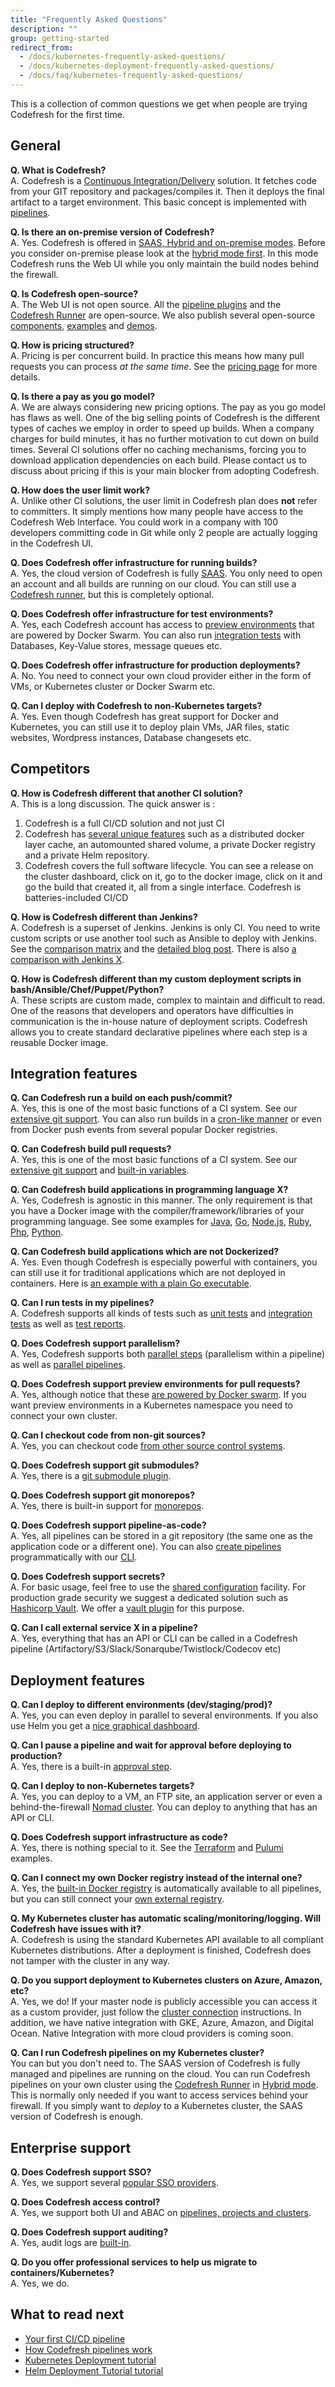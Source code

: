 ```yaml
---
title: "Frequently Asked Questions"
description: ""
group: getting-started
redirect_from:
  - /docs/kubernetes-frequently-asked-questions/
  - /docs/kubernetes-deployment-frequently-asked-questions/
  - /docs/faq/kubernetes-frequently-asked-questions/
---
```


This is a collection of common questions we get when people are trying Codefresh for the first time.

## General

**Q. What is Codefresh?**  
A. Codefresh is a [Continuous Integration/Delivery](https://en.wikipedia.org/wiki/Continuous_delivery) solution. It fetches code from your GIT repository and packages/compiles it. Then it deploys the final artifact to a target environment. This basic concept is implemented with [pipelines]({{site.baseurl}}/docs/configure-ci-cd-pipeline/pipelines/).

**Q. Is there an on-premise version of Codefresh?**   
A. Yes. Codefresh is offered in [SAAS, Hybrid and on-premise modes]({{site.baseurl}}/docs/enterprise/installation-security/). Before you consider on-premise please look at the [hybrid mode first]({{site.baseurl}}/docs/enterprise/behind-the-firewall/). In this mode Codefresh runs the Web UI while you only maintain the build nodes behind the firewall.

**Q. Is Codefresh open-source?**   
A. The Web UI is not open source. All the [pipeline plugins](https://codefresh.io/steps/) and the [Codefresh Runner]({{site.baseurl}}/docs/enterprise/codefresh-runner/) are open-source. We also publish several open-source [components](https://github.com/codefresh-io), [examples](https://github.com/codefresh-contrib) and [demos](https://github.com/codefreshdemo/).

**Q. How is pricing structured?**      
A. Pricing is per concurrent build. In practice this means how many pull requests you can process *at the same time*. See the [pricing page](https://codefresh.io/pricing/) for more details.

**Q. Is there a pay as you go model?**     
A. We are always considering new pricing options. The pay as you go model has flaws as well. One of the big selling points of Codefresh is the different types of caches we employ in order to speed up builds. When a company charges for build minutes, it has no further motivation to cut down on build times. Several CI solutions offer no caching mechanisms, forcing you to download application dependencies on each build. Please contact us to discuss about pricing if this is your main blocker from adopting Codefresh.

**Q. How does the user limit work?**    
A. Unlike other CI solutions, the user limit in Codefresh plan does **not** refer to committers. It simply mentions how many people
have access to the Codefresh Web Interface. You could work in a company with 100 developers committing code in Git while only 2 people are actually logging in the Codefresh UI.

**Q. Does Codefresh offer infrastructure for running builds?**   
A. Yes, the cloud version of Codefresh is fully [SAAS](https://en.wikipedia.org/wiki/Software_as_a_service). You only need to open an account and all builds are running on our cloud. You can still use a [Codefresh runner]({{site.baseurl}}/docs/enterprise/codefresh-runner/), but this is completely optional.

**Q. Does Codefresh offer infrastructure for test environments?**  
A. Yes, each Codefresh account has access to [preview environments]({{site.baseurl}}/docs/getting-started/on-demand-environments/) that are powered by Docker Swarm. You can also run [integration tests]({{site.baseurl}}/docs/testing/integration-tests/) with Databases, Key-Value stores, message queues etc.

**Q. Does Codefresh offer infrastructure for production deployments?**  
A. No. You need to connect your own cloud provider either in the form of VMs, or Kubernetes cluster or Docker Swarm etc.

**Q. Can I deploy with Codefresh to non-Kubernetes targets?**  
A. Yes. Even though Codefresh has great support for Docker and Kubernetes, you can still use it to deploy plain VMs, JAR files, static websites, Wordpress instances, Database changesets etc.

## Competitors

**Q. How is Codefresh different that another CI solution?**  
A. This is a long discussion. The quick answer is :
1. Codefresh is a full CI/CD solution and not just CI
1. Codefresh has [several unique features]({{site.baseurl}}/docs/configure-ci-cd-pipeline/introduction-to-codefresh-pipelines/) such as a distributed docker layer cache, an automounted shared volume, a private Docker registry and a private Helm repository.
1. Codefresh covers the full software lifecycle. You can see a release on the cluster dashboard, click on it, go to the docker image, click on it and go the build that created it, all from a single interface. Codefresh is batteries-included CI/CD

**Q. How is Codefresh different than Jenkins?**  
A. Codefresh is a superset of Jenkins. Jenkins is only CI. You need to write custom scripts or use another tool such as Ansible to deploy with Jenkins. See the [comparison matrix](https://codefresh.io/compare-codefresh-jenkins/) and the [detailed blog post](https://codefresh.io/continuous-deployment/codefresh-versus-jenkins/). There is also [a comparison with Jenkins X](https://codefresh.io/continuous-deployment/codefresh-versus-jenkins-x/). 

**Q. How is Codefresh different than my custom deployment scripts in bash/Ansible/Chef/Puppet/Python?**  
A. These scripts are custom made, complex to maintain and difficult to read. One of the reasons that developers and operators have difficulties in communication is the in-house nature of deployment scripts. Codefresh allows you to create standard declarative pipelines
where each step is a reusable Docker image.

## Integration features

**Q. Can Codefresh run a build on each push/commit?**  
A. Yes, this is one of the most basic functions of a CI system. See our [extensive git support]({{site.baseurl}}/docs/configure-ci-cd-pipeline/triggers/git-triggers/). You can also run builds in a [cron-like manner]({{site.baseurl}}/docs/configure-ci-cd-pipeline/triggers/cron-triggers/) or even from Docker push events from several popular Docker registries.

**Q. Can Codefresh build pull requests?**  
A. Yes, this is one of the most basic functions of a CI system. See our [extensive git support]({{site.baseurl}}/docs/configure-ci-cd-pipeline/triggers/git-triggers/#pull-request-target-field-and-branch-name) and [built-in variables]({{site.baseurl}}/docs/codefresh-yaml/variables/#github-pull-request-variables).

**Q. Can Codefresh build applications in programming language X?**  
A. Yes, Codefresh is agnostic in this manner. The only requirement is that you have a Docker image with the compiler/framework/libraries of your programming language. See some examples for [Java]({{site.baseurl}}/docs/learn-by-example/java/spring-boot-2/), [Go]({{site.baseurl}}/docs/learn-by-example/golang/golang-hello-world/), [Node.js]({{site.baseurl}}/docs/learn-by-example/nodejs/react/), [Ruby]({{site.baseurl}}/docs/learn-by-example/ruby/), [Php]({{site.baseurl}}/docs/learn-by-example/php/), [Python]({{site.baseurl}}/docs/learn-by-example/python/django/).

**Q. Can Codefresh build applications which are not Dockerized?**  
A. Yes. Even though Codefresh is especially powerful with containers, you can still use it for traditional applications which are not deployed in containers. Here is [an example with a plain Go executable]({{site.baseurl}}/docs/learn-by-example/golang/goreleaser/).

**Q. Can I run tests in my pipelines?**    
A. Codefresh supports all kinds of tests such as [unit tests]({{site.baseurl}}/docs/testing/unit-tests/) and [integration tests]({{site.baseurl}}/docs/testing/integration-tests/) as well as [test reports]({{site.baseurl}}/docs/testing/test-reports/).

**Q. Does Codefresh support parallelism?**    
A. Yes, Codefresh supports both [parallel steps]({{site.baseurl}}/docs/codefresh-yaml/advanced-workflows/) (parallelism within a pipeline) as well as [parallel pipelines]({{site.baseurl}}/docs/integrations/codefresh-api/#using-codefresh-from-within-codefresh).

**Q. Does Codefresh support preview environments for pull requests?**    
A. Yes, although notice that these [are powered by Docker swarm]({{site.baseurl}}/docs/getting-started/on-demand-environments/). If you want preview environments in a Kubernetes namespace you need to connect your own cluster.

**Q. Can I checkout code from non-git sources?**    
A. Yes, you can checkout code [from other source control systems]({{site.baseurl}}/docs/yaml-examples/examples/non-git-checkout/). 

**Q. Does Codefresh support git submodules?**    
A. Yes, there is a [git submodule plugin](https://codefresh.io/steps/step/git-submodules). 

**Q. Does Codefresh support git monorepos?**    
A. Yes, there is built-in support for [monorepos]({{site.baseurl}}/docs/configure-ci-cd-pipeline/triggers/git-triggers/#monorepo-support-modified-files).

**Q. Does Codefresh support pipeline-as-code?**    
A. Yes, all pipelines can be stored in a git repository (the same one as the application code or a different one). You can also [create pipelines]({{site.baseurl}}/docs/integrations/codefresh-api/#example---creating-codefresh-pipelines-externally) programmatically with our [CLI](https://codefresh-io.github.io/cli/).

**Q. Does Codefresh support secrets?**    
A. For basic usage, feel free to use the [shared configuration]({{site.baseurl}}/docs/configure-ci-cd-pipeline/shared-configuration/) facility. For production grade security we suggest a dedicated solution such as [Hashicorp Vault](https://www.vaultproject.io/). We offer a [vault plugin](https://codefresh.io/steps/step/vault) for this purpose.

**Q. Can I call external service X in a pipeline?**    
A. Yes, everything that has an API or CLI can be called in a Codefresh pipeline (Artifactory/S3/Slack/Sonarqube/Twistlock/Codecov etc)


## Deployment features

**Q. Can I deploy to different environments (dev/staging/prod)?**    
A. Yes, you can even deploy in parallel to several environments. If you also use Helm you get a [nice graphical dashboard]({{site.baseurl}}/docs/new-helm/helm-environment-promotion/).


**Q. Can I pause a pipeline and wait for approval before deploying to production?**    
A. Yes, there is a built-in [approval step]({{site.baseurl}}/docs/codefresh-yaml/steps/approval/).

**Q. Can I deploy to non-Kubernetes targets?**    
A. Yes, you can deploy to a VM, an FTP site, an application server or even a behind-the-firewall [Nomad cluster]({{site.baseurl}}/docs/yaml-examples/examples/nomad/). You can deploy to anything that has an API or CLI. 

**Q. Does Codefresh support infrastructure as code?**    
A. Yes, there is nothing special to it. See the [Terraform]({{site.baseurl}}/docs/yaml-examples/examples/terraform/) and [Pulumi]({{site.baseurl}}/docs/yaml-examples/examples/pulumi/) examples.

**Q. Can I connect my own Docker registry instead of the internal one?**    
A. Yes, the [built-in Docker registry]({{site.baseurl}}/docs/docker-registries/codefresh-registry/) is automatically available to all pipelines, but you can still connect your [own external registry]({{site.baseurl}}/docs/docker-registries/external-docker-registries/).

**Q. My Kubernetes cluster has automatic scaling/monitoring/logging. Will Codefresh have issues with it?**    
A. Codefresh is using the standard Kubernetes API available to all compliant Kubernetes distributions. After a deployment is finished, Codefresh does not tamper with the cluster in any way.

**Q. Do you support deployment to Kubernetes clusters on Azure, Amazon, etc?**  
A. Yes, we do! If your master node is publicly accessible you can access it as a custom provider, just follow the [cluster connection]({{site.baseurl}}/docs/deploy-to-kubernetes/add-kubernetes-cluster/) instructions.
In addition, we have native integration with GKE, Azure, Amazon, and Digital Ocean. 
Native Integration with more cloud providers is coming soon.

**Q. Can I run Codefresh pipelines on my Kubernetes cluster?**  
You can but you don't need to. The SAAS version of Codefresh is fully managed and pipelines are running on the cloud.
You can run Codefresh pipelines on your own cluster using the [Codefresh Runner]({{site.baseurl}}/docs/enterprise/codefresh-runner/) in [Hybrid mode]({{site.baseurl}}/docs/enterprise/behind-the-firewall/). This is normally only needed if you want to access services behind your firewall. If you simply want to *deploy* to a Kubernetes cluster, the SAAS version of Codefresh is enough.


## Enterprise support

**Q. Does Codefresh support SSO?**    
A. Yes, we support several [popular SSO providers]({{site.baseurl}}/docs/enterprise/single-sign-on/).

**Q. Does Codefresh access control?**    
A. Yes, we support both UI and ABAC on [pipelines, projects and clusters]({{site.baseurl}}/docs/enterprise/access-control/).

**Q. Does Codefresh support auditing?**    
A. Yes, audit logs are  [built-in]({{site.baseurl}}/docs/enterprise/audit-logs/).

**Q. Do you offer professional services to help us migrate to containers/Kubernetes?**    
A. Yes, we do.

## What to read next

* [Your first CI/CD pipeline]({{site.baseurl}}/docs/getting-started/create-a-basic-pipeline/)
* [How Codefresh pipelines work]({{site.baseurl}}/docs/configure-ci-cd-pipeline/introduction-to-codefresh-pipelines/)
* [Kubernetes Deployment tutorial]({{site.baseurl}}/docs/getting-started/deployment-to-kubernetes-quick-start-guide/)
* [Helm Deployment Tutorial tutorial]({{site.baseurl}}/docs/getting-started/helm-quick-start-guide/)

